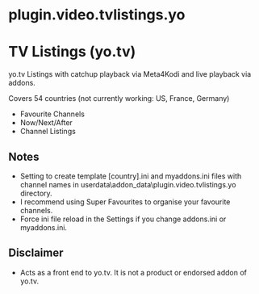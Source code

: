 # plugin.video.tvlistings.yo

# TV Listings (yo.tv)

yo.tv Listings with catchup playback via Meta4Kodi and live playback via addons.

Covers 54 countries (not currently working: US, France, Germany)

* Favourite Channels
* Now/Next/After
* Channel Listings

## Notes
* Setting to create template [country].ini and myaddons.ini files with channel names in userdata\addon_data\plugin.video.tvlistings.yo directory.
* I recommend using Super Favourites to organise your favourite channels.
* Force ini file reload in the Settings if you change addons.ini or myaddons.ini.

## Disclaimer
* Acts as a front end to yo.tv. It is not a product or endorsed addon of yo.tv.

